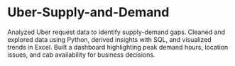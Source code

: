 # Uber-Supply-and-Demand
Analyzed Uber request data to identify supply-demand gaps. Cleaned and explored data using Python, derived insights with SQL, and visualized trends in Excel. Built a dashboard highlighting peak demand hours, location issues, and cab availability for business decisions.
